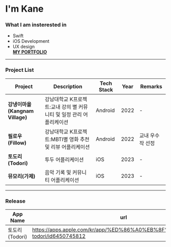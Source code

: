 # I'm Kane

### What I am insterested in
- Swift
- iOS Development
- UX design
<br/>[**MY PORTFOLIO**](https://torpid-hosta-ed8.notion.site/bc5f52d2086b4cefbeefccf77fa82db9?pvs=4)
---
### Project List
|Project|Description|Tech Stack|Year|Remarks|
|--------|----------|-------|---|------|
|**강냉이마을(Kangnam Village)**|강남대학교 K프로젝트:교내 강의 별 커뮤니티 및 일정 관리 어플리케이션|Android|2022|-|
|**필로우(Fillow)**|강남대학교 K프로젝트:MBTI별 영화 추천 및 리뷰 어플리케이션|Android|2022|교내 우수작 선정|
|**토도리(Todori)**|투두 어플리케이션|iOS|2023|-|
|**뮤모리(가제)**|음악 기록 및 커뮤니티 어플리케이션|iOS|2023|-|
---
### Release
|App Name|url|
|--------|----------|
|토도리(Todori)|https://apps.apple.com/kr/app/%ED%86%A0%EB%8F%84%EB%A6%AC-todori/id6450745812|

